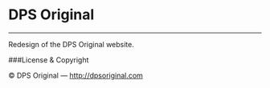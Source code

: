 DPS Original
============
<hr>

Redesign of the DPS Original website. 

###License & Copyright

© DPS Original — http://dpsoriginal.com